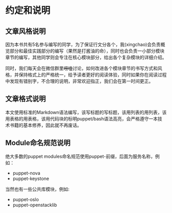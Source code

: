 # 约定和说明

## 文章风格说明

因为本书共有5名参与编写的同学，为了保证行文分各个，我(xingchao)会负责概览部分和最佳实践部分的编写（果然是打酱油的命），同时也会负责一小部分模块章节的编写，其他同学则会专注在核心模块部分，给出各个复杂模块的详细介绍。

同时，我们每天会在微信群里~~唠嗑~~讨论，如何改进各个模块章节的书写方式和风格，并保持格式上的严格统一，给予读者更好的阅读体验，同时如果你在阅读过程中发现有错别字，不合理的说明，非常欢迎指正，我们会在第一时间更正。


## 文章格式说明

本文使用标准的Markdown语法编写，该写标题的写标题，该用列表的用列表，该用表格的用表格，该用代码块的标明puppet/bash语法高亮，会严格遵守一本技术书籍的基本修养，因此就不再废话。

## Module命名规范说明

绝大多数的puppet modules命名规范使用puppet-前缀，后面为服务名称，例如：

* puppet-nova
* puppet-keystone

当然也有一些公共库模块，例如:

* puppet-oslo
* puppet-openstacklib





